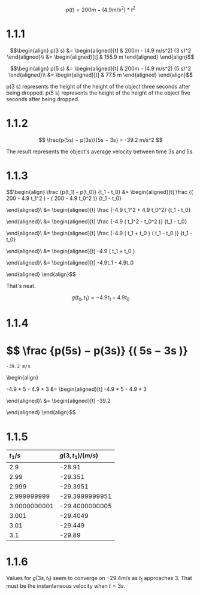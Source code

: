 
$$p( t ) = 200m - ( 4.9 m/s^2 ) * t^2$$

# 1.1.1

$$\begin{align}
  p(3 s) &= \begin{aligned}[t] &
    200m - (4.9 m/s^2) (3 s)^2
  \end{aligned}\\
  &= \begin{aligned}[t] &
    155.9 m
  \end{aligned}
\end{align}$$

$$\begin{align}
  p(5 s) &=
  \begin{aligned}[t] &
    200m - (4.9 m/s^2) (5 s)^2
  \end{aligned}\\ &= \begin{aligned}[t] &
    77.5 m
  \end{aligned}
\end{align}$$

p(3 s) represents the height of the height of the object three seconds after being dropped. p(5 s) represents the height of the height of the object five seconds after being dropped.

# 1.1.2

$$
  \frac{p(5s) − p(3s)}{5s − 3s} = -39.2 m/s^2
$$

The result represents the object's average velocity between time 3s and 5s.

# 1.1.3

$$\begin{align}
  \frac
    {p(t_1) - p(t_0)}
    {t_1 - t_0}
  &=
  \begin{aligned}[t]
    \frac
      {( 200 - 4.9 t_1^2 ) - ( 200 - 4.9 t_0^2 )}
      {t_1 - t_0}

  \end{aligned}\\ &= \begin{aligned}[t]
    \frac
      {-4.9 t_1^2 + 4.9 t_0^2}
      {t_1 - t_0}

  \end{aligned}\\ &= \begin{aligned}[t]
    \frac
      {-4.9 ( t_1^2 - t_0^2 )}
      {t_1 - t_0}

  \end{aligned}\\ &= \begin{aligned}[t]
    \frac
      {-4.9 ( t_1 + t_0 ) ( t_1 - t_0 )}
      {t_1 - t_0}

  \end{aligned}\\ &= \begin{aligned}[t]
    -4.9 ( t_1 + t_0 )

  \end{aligned}\\ &= \begin{aligned}[t]
    -4.9t_1 - 4.9t_0

  \end{aligned}
\end{align}$$

That's neat.

$$
  g(t_0, t_1) = −4.9t_1 − 4.9t_0
$$

# 1.1.4

$$
    \frac
      {p(5s) − p(3s)}
      {( 5s − 3s )}
  =
    -39.2 m/s
$$
$$\begin{align}

-4.9 * 5 - 4.9 * 3 &=
  \begin{aligned}[t]
    -4.9 * 5 - 4.9 * 3

  \end{aligned}\\ &= \begin{aligned}[t]
    -39.2

  \end{aligned}
\end{align}$$

# 1.1.5

| $t_1 / s$    | $g(3, t_1) / (m/s)$ |
| :----------- | :---------------- |
| 2.9          | -28.91            |
| 2.99         | -29.351           |
| 2.999        | -29.3951          |
| 2.999999999  | -29.3999999951    |
| 3.0000000001 | -29.4000000005    |
| 3.001        | -29.4049          |
| 3.01         | -29.449           |
| 3.1          | -29.89            |

# 1.1.6

Values for $g(3 s, t_1)$ seem to converge on $-29.4 m/s$ as $t_1$ approaches 3. That must be the instantaneous velocity when $t = 3 s$.
